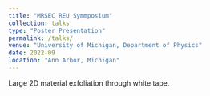 ```yaml
---
title: "MRSEC REU Symmposium"
collection: talks
type: "Poster Presentation"
permalink: /talks/
venue: "University of Michigan, Department of Physics"
date: 2022-09
location: "Ann Arbor, Michigan"
---
```


Large  2D material exfoliation through white tape.

